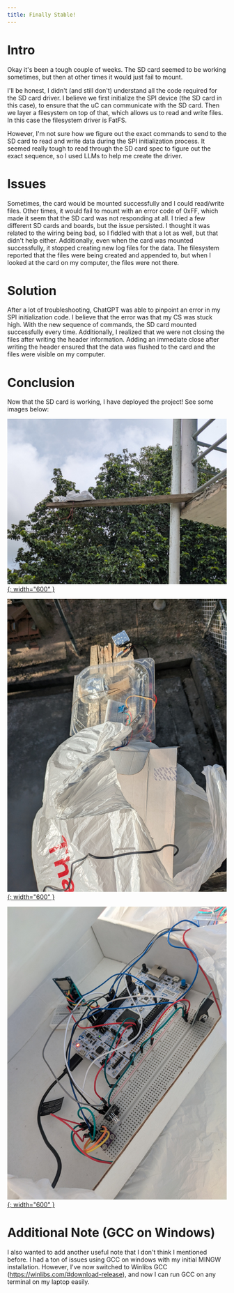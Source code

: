 ```yaml
---
title: Finally Stable!
---
```


# Intro
Okay it's been a tough couple of weeks. The SD card seemed to be working sometimes, but then at other times it would just fail to mount.

I'll be honest, I didn't (and still don't) understand all the code required for the SD card driver. I believe we first initialize the SPI device (the SD card in this case),
to ensure that the uC can communicate with the SD card. Then we layer a filesystem on top of that, which allows us to read and write files. 
In this case the filesystem driver is FatFS.

However, I'm not sure how we figure out the exact commands to send to the SD card to read and write data during the SPI initialization process. It seemed really tough to read through the SD card spec
to figure out the exact sequence, so I used LLMs to help me create the driver.

# Issues

Sometimes, the card would be mounted successfully and I could read/write files. Other times, it would fail to mount with an error code of 0xFF, which made it seem
that the SD card was not responding at all. I tried a few different SD cards and boards, but the issue persisted. I thought it was related to the wiring being bad,
so I fiddled with that a lot as well, but that didn't help either. Additionally, even when the card was mounted successfully,
it stopped creating new log files for the data. The filesystem reported that the files were being created and appended to, but when I looked at the card on my computer, the files were not there.

# Solution

After a lot of troubleshooting, ChatGPT was able to pinpoint an error in my SPI initialization code. I believe that the error was that my CS was stuck high.
With the new sequence of commands, the SD card mounted successfully every time.
Additionally, I realized that we were not closing the files after writing the header information. Adding an immediate close after writing the header ensured that the data was flushed to the card and the files were visible on my computer.

# Conclusion

Now that the SD card is working, I have deployed the project! See some images below:

[![Outside](/assets/posts/2025-09-09-finally_stable/outside_sensors.jpg){: width="600" }](/assets/posts/2025-09-09-finally_stable/outside_sensors.jpg)

[![Packaging](/assets/posts/2025-09-09-finally_stable/sensor_packaging.jpg){: width="600" }](/assets/posts/2025-09-09-finally_stable/sensor_packaging.jpg)

[![Layout](/assets/posts/2025-09-09-finally_stable/sensor_layout.jpg){: width="600" }](/assets/posts/2025-09-09-finally_stable/sensor_layout.jpg)

# Additional Note (GCC on Windows)

I also wanted to add another useful note that I don't think I mentioned before. I had a ton of issues using GCC on windows with my initial MINGW installation.
However, I've now switched to Winlibs GCC (https://winlibs.com/#download-release), and now I can run GCC on any terminal on my laptop easily.